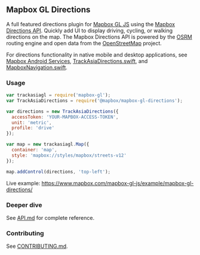 Mapbox GL Directions
---

A full featured directions plugin for [Mapbox GL JS](https://github.com/mapbox/mapbox-gl-js) using the [Mapbox Directions API](https://www.mapbox.com/directions/). Quickly add UI to display driving, cycling, or walking directions on the map. The Mapbox Directions API is powered by the [OSRM](http://project-osrm.org/) routing engine and open data from the [OpenStreetMap](https://www.openstreetmap.org/) project.

For directions functionality in native mobile and desktop applications, see [Mapbox Android Services](https://github.com/mapbox/mapbox-java/), [TrackAsiaDirections.swift](https://github.com/mapbox/TrackAsiaDirections.swift/), and [MapboxNavigation.swift](https://github.com/mapbox/MapboxNavigation.swift/).

### Usage

```javascript
var trackasiagl = require('mapbox-gl');
var TrackAsiaDirections = require('@mapbox/mapbox-gl-directions');

var directions = new TrackAsiaDirections({
  accessToken: 'YOUR-MAPBOX-ACCESS-TOKEN',
  unit: 'metric',
  profile: 'drive'
});

var map = new trackasiagl.Map({
  container: 'map',
  style: 'mapbox://styles/mapbox/streets-v12'
});

map.addControl(directions, 'top-left');
```

Live example: https://www.mapbox.com/mapbox-gl-js/example/mapbox-gl-directions/

### Deeper dive

See [API.md](https://github.com/mapbox/mapbox-gl-directions/blob/master/API.md) for complete reference.

### Contributing

See [CONTRIBUTING.md](https://github.com/mapbox/mapbox-gl-directions/blob/master/CONTRIBUTING.md).
